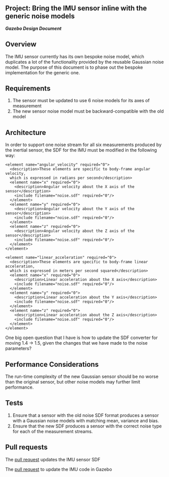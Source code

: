 ## Project: Bring the IMU sensor inline with the generic noise models
***Gazebo Design Document***

## Overview ##

The IMU sensor currently has its own bespoke noise model, which duplicates a lot
of the functionality provided by the reusable Gaussian noise model. The purpose
of this document is to phase out the bespoke implementation for the generic one.

## Requirements ##

1. The sensor must be updated to use 6 noise models for its axes of measurement
2. The new sensor noise model must be backward-compatible with the old model

## Architecture ##

In order to support one noise stream for all six measurements produced by the
inertial sensor, the SDF for the IMU must be modified in the following way:

```
<element name="angular_velocity" required="0">
  <description>These elements are specific to body-frame angular velocity,
  which is expressed in radians per second</description>
  <element name="x" required="0">
    <description>Angular velocity about the X axis of the sensor</description>
    <include filename="noise.sdf" required="0"/>
  </element>
  <element name="y" required="0">
    <description>Angular velocity about the Y axis of the sensor</description>
    <include filename="noise.sdf" required="0"/>
  </element>
  <element name="z" required="0">
    <description>Angular velocity about the Z axis of the sensor</description>
    <include filename="noise.sdf" required="0"/>
  </element>
</element>

<element name="linear_acceleration" required="0">
  <description>These elements are specific to body-frame linear acceleration,
  which is expressed in meters per second squared</description>
  <element name="x" required="0">
    <description>Linear acceleration about the X axis</description>
    <include filename="noise.sdf" required="0"/>
  </element>
  <element name="y" required="0">
    <description>Linear acceleration about the Y axis</description>
    <include filename="noise.sdf" required="0"/>
  </element>
  <element name="z" required="0">
    <description>Linear acceleration about the Z axis</description>
    <include filename="noise.sdf" required="0"/>
  </element>
</element>
```
One big open question that I have is how to update the SDF converter for 
moving 1.4 -> 1.5, given the changes that we have made to the noise parameters?

## Performance Considerations ##

The run-time complexity of the new Gaussian sensor should be no worse than the
original sensor, but other noise models may further limit performance.

## Tests ##

1. Ensure that a sensor with the old noise SDF format produces a sensor with
   a Gaussian noise models with matching mean, variance and bias.
2. Ensure that the new SDF produces a sensor with the correct noise type for 
   each of the measurement streams.

## Pull requests ##

The [pull request](https://bitbucket.org/osrf/sdformat/pull-request/199/updated-imu-sensor-to-support-six-generic) updates the IMU sensor SDF

The [pull request](https://bitbucket.org/osrf/gazebo/pull-request/1754/updated-imu-sensor-to-use-generic-noise) to update the IMU code in Gazebo
